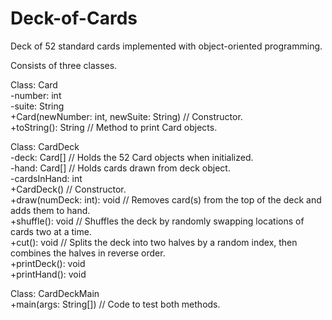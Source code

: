 # Deck-of-Cards
Deck of 52 standard cards implemented with object-oriented programming. 

Consists of three classes.

Class: Card  
-number: int  
-suite: String  
+Card(newNumber: int, newSuite: String) // Constructor.  
+toString(): String // Method to print Card objects.  

Class: CardDeck  
-deck: Card[] // Holds the 52 Card objects when initialized.  
-hand: Card[] // Holds cards drawn from deck object.  
-cardsInHand: int  
+CardDeck() // Constructor.  
+draw(numDeck: int): void // Removes card(s) from the top of the deck and adds them to hand.  
+shuffle(): void // Shuffles the deck by randomly swapping locations of cards two at a time.  
+cut(): void // Splits the deck into two halves by a random index, then combines the halves in reverse order.  
+printDeck(): void  
+printHand(): void

Class: CardDeckMain  
+main(args: String[]) // Code to test both methods.

